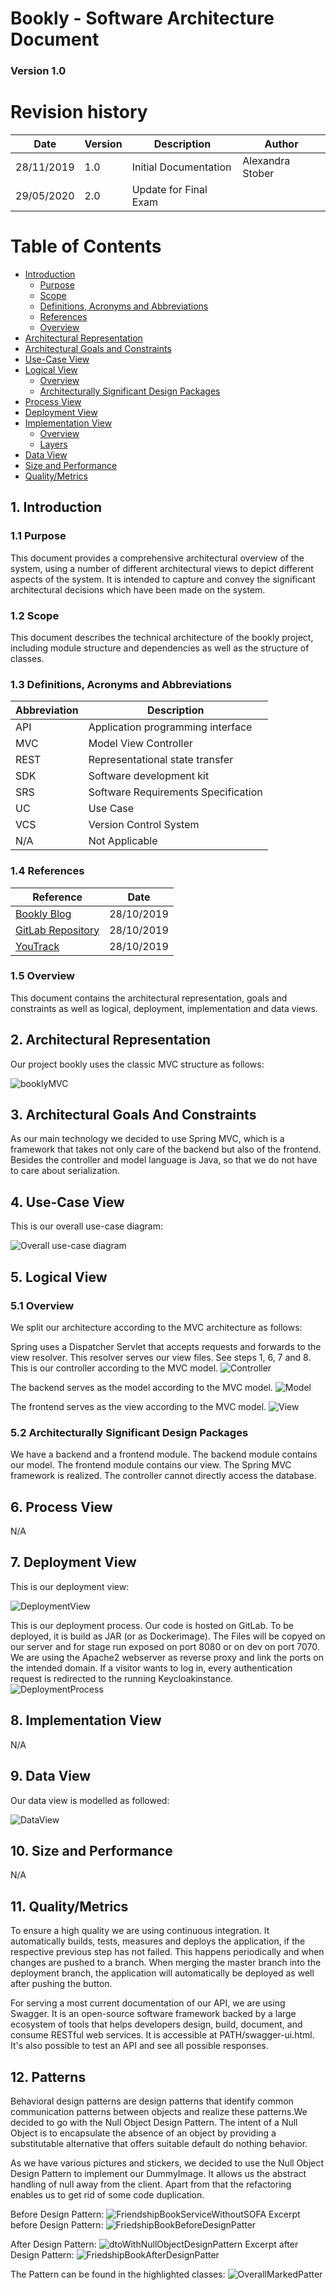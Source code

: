 # Bookly - Software Architecture Document

### Version 1.0

# Revision history

| Date       | Version | Description                                          | Author           |
|------------|---------|------------------------------------------------------|------------------|
| 28/11/2019 | 1.0     | Initial Documentation                                | Alexandra Stober |
| 29/05/2020 | 2.0 	   | Update for Final Exam                                                    |                  |

# Table of Contents
- [Introduction](#1-introduction)
    - [Purpose](#11-purpose)
    - [Scope](#12-scope)
    - [Definitions, Acronyms and Abbreviations](#13-definitions-acronyms-and-abbreviations)
    - [References](#14-references)
    - [Overview](#15-overview)
- [Architectural Representation](#2-architectural-representation)
- [Architectural Goals and Constraints](#3-architectural-goals-and-constraints)
- [Use-Case View](#4-use-case-view)
- [Logical View](#5-logical-view)
    - [Overview](#51-overview)
    - [Architecturally Significant Design Packages](#52-architecturally-significant-design-packages)
- [Process View](#6-process-view)
- [Deployment View](#7-deployment-view)
- [Implementation View](#8-implementation-view)
    - [Overview](#81-overview)
    - [Layers](#82-layers)
- [Data View](#9-data-view)
- [Size and Performance](#10-size-and-performance)
- [Quality/Metrics](#11-qualitymetrics)

## 1. Introduction

### 1.1 Purpose

This document provides a comprehensive architectural overview of the system, using a number of different architectural 
views to depict different aspects of the system. It is intended to capture and convey the significant architectural 
decisions which have been made on the system.

### 1.2 Scope

This document describes the technical architecture of the bookly project, including module structure and dependencies as 
well as the structure of classes.

### 1.3 Definitions, Acronyms and Abbreviations

| Abbreviation | Description                            |
| ------------ | -------------------------------------- |
| API          | Application programming interface      |
| MVC          | Model View Controller                  |
| REST         | Representational state transfer        |
| SDK          | Software development kit               |
| SRS          | Software Requirements Specification    |
| UC           | Use Case                               |
| VCS          | Version Control System                 |
| N/A          | Not Applicable                         |

### 1.4 References

| Reference                                                                        						    | Date       |
|-----------------------------------------------------------------------------------------------------------|------------|
| <a href="https://blog.bookly.online/">Bookly Blog</a>                         						    | 28/10/2019 |
| <a href="https://gitlab.com/project_bookly/bookly">GitLab Repository</a>         				            | 28/10/2019 |
| <a href="https://nicoschinacher.myjetbrains.com/youtrack/issues?q=project:%20bookly">YouTrack</a>			| 28/10/2019 |

### 1.5 Overview

This document contains the architectural representation, goals and constraints as well as logical, deployment, 
implementation and data views.

## 2. Architectural Representation

Our project bookly uses the classic MVC structure as follows:

![booklyMVC](booklyMVC.png "MVC diagram")

## 3. Architectural Goals And Constraints

As our main technology we decided to use Spring MVC, which is a framework that takes not only care of the backend but 
also of the frontend. Besides the controller and model language is Java, so that we do not have to care about 
serialization. 


## 4. Use-Case View

This is our overall use-case diagram:

![Overall use-case diagram](design/usecase.png "Overall use-case diagram")

## 5. Logical View

### 5.1 Overview

We split our architecture according to the MVC architecture as follows:

Spring uses a Dispatcher Servlet that accepts requests and forwards to the view resolver. 
This resolver serves our view files. See steps 1, 6, 7 and 8. This is our controller according to the MVC model.
![Controller](design/maven_mvc.png "controller")

The backend serves as the model according to the MVC model.
![Model](design/class_diagram.png "Model")

The frontend serves as the view according to the MVC model.
![View](design/VIEW.png "View")

### 5.2 Architecturally Significant Design Packages

We have a backend and a frontend module. The backend module contains our model. The frontend module contains our view. 
The Spring MVC framework is realized. The controller cannot directly access the database. 


## 6. Process View

N/A

## 7. Deployment View

This is our deployment view:

![DeploymentView](design/deployment_view.png "Deployment View")

This is our deployment process. Our code is hosted on GitLab. To be deployed,
it is build as JAR (or as Dockerimage). The Files will be copyed on our server
and for stage run exposed on port 8080 or on dev on port 7070.
We are using the Apache2 webserver as reverse proxy and link the ports on the intended domain.
If a visitor wants to log in, every authentication request is redirected to the running Keycloakinstance.
![DeploymentProcess](design/set_up.png "Deployment Process")


## 8. Implementation View

N/A

## 9. Data View

Our data view is modelled as followed:

![DataView](design/DatabaseERM.png "Data View")

## 10. Size and Performance

N/A

## 11. Quality/Metrics

To ensure a high quality we are using continuous integration. It automatically builds, tests, 
measures and deploys the application, if the respective previous step has not failed. This happens periodically and when 
changes are pushed to a branch. When merging the master branch into the deployment branch, the application will 
automatically be deployed as well after pushing the button.

For serving a most current documentation of our API, we are using Swagger. It is an open-source software framework backed by a large ecosystem of tools that helps developers 
design, build, document, and consume RESTful web services. It is accessible at PATH/swagger-ui.html.
It's also possible to test an API and see all possible responses.

## 12. Patterns

Behavioral design patterns are design patterns that 
identify common communication patterns between objects
and realize these patterns.We decided to go with the 
Null Object Design Pattern. The intent of a Null Object
is to encapsulate the absence of an object by providing 
a substitutable alternative that offers suitable default 
do nothing behavior.

As we have various pictures and stickers, we decided to
use the Null Object Design Pattern to implement our
DummyImage. It allows us the abstract handling of null 
away from the client. Apart from that the refactoring 
enables us to get rid of some code duplication.

Before Design Pattern:
![FriendshipBookServiceWithoutSOFA](design/FriendshipBookServiceWithoutSOFA.png "FriendshipBookServiceWithoutSOFA")
Excerpt before Design Pattern:
![FriedshipBookBeforeDesignPatter](design/FriedshipBookBeforeDesignPattern.JPG "Before Design Pattern")

After Design Pattern:
![dtoWithNullObjectDesignPattern](design/dtoWithNullObjectDesignPattern.jpg "dtoWithNullObjectDesignPattern")
Excerpt after Design Pattern:
![FriedshipBookAfterDesignPatter](design/FriedshipBookAfterDesignPattern.JPG "After Design Pattern")

The Pattern can be found in the highlighted classes:
![OverallMarkedPatter](design/OverallWithNullObjectPattern.jpg "Overall")

